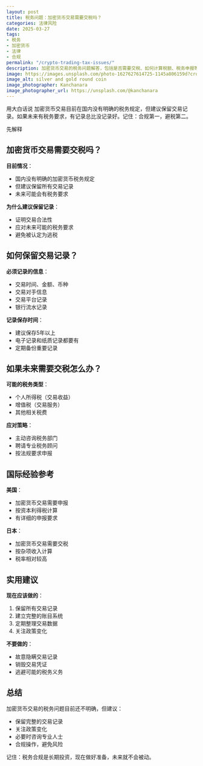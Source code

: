 ```yaml
---
layout: post
title: 税务问题：加密货币交易需要交税吗？
categories: 法律风险
date: 2025-03-27
tags:
- 税务
- 加密货币
- 法律
- 合规
permalink: "/crypto-trading-tax-issues/"
description: 加密货币交易的税务问题解答，包括是否需要交税、如何计算税额、税务申报等关键信息。
image: https://images.unsplash.com/photo-1627627614725-1145a806159d?crop=entropy&cs=tinysrgb&fit=max&fm=jpg&ixid=M3w4MDE0MTh8MHwxfHNlYXJjaHw2fHxjcnlwdG9jdXJyZW5jeS10YXgtY29tcGxpYW5jZXxlbnwwfDB8fHwxNzU3MzIyMzExfDA&ixlib=rb-4.1.0&q=80&w=1080
image_alt: silver and gold round coin
image_photographer: Kanchanara
image_photographer_url: https://unsplash.com/@kanchanara
---
```

用大白话说
加密货币交易目前在国内没有明确的税务规定，但建议保留交易记录。如果未来有税务要求，有记录总比没记录好。记住：合规第一，避税第二。

先解释

## 加密货币交易需要交税吗？

**目前情况**：
- 国内没有明确的加密货币税务规定
- 但建议保留所有交易记录
- 未来可能会有税务要求

**为什么建议保留记录**：
- 证明交易合法性
- 应对未来可能的税务要求
- 避免被认定为逃税

## 如何保留交易记录？

**必须记录的信息**：
- 交易时间、金额、币种
- 交易对手信息
- 交易平台记录
- 银行流水记录

**记录保存时间**：
- 建议保存5年以上
- 电子记录和纸质记录都要有
- 定期备份重要记录

## 如果未来需要交税怎么办？

**可能的税务类型**：
- 个人所得税（交易收益）
- 增值税（交易服务）
- 其他相关税费

**应对策略**：
- 主动咨询税务部门
- 聘请专业税务顾问
- 按法规要求申报

## 国际经验参考

**美国**：
- 加密货币交易需要申报
- 按资本利得税计算
- 有详细的申报要求

**日本**：
- 加密货币交易需要交税
- 按杂项收入计算
- 税率相对较高

## 实用建议

**现在应该做的**：
1. 保留所有交易记录
2. 建立完整的账目系统
3. 定期整理交易数据
4. 关注政策变化

**不要做的**：
- 故意隐瞒交易记录
- 销毁交易凭证
- 逃避可能的税务义务

## 总结

加密货币交易的税务问题目前还不明确，但建议：
- 保留完整的交易记录
- 关注政策变化
- 必要时咨询专业人士
- 合规操作，避免风险

记住：税务合规是长期投资，现在做好准备，未来就不会被动。
